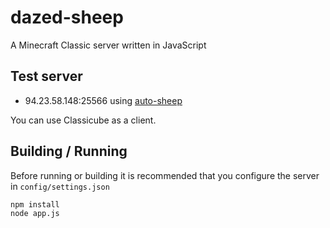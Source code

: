 dazed-sheep
===========

A Minecraft Classic server written in JavaScript

## Test server

* 94.23.58.148:25566 using [auto-sheep](https://github.com/rom1504/auto-sheep)

You can use Classicube as a client.

## Building / Running

Before running or building it is recommended that you configure the server in `config/settings.json`

    npm install
    node app.js